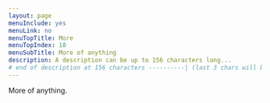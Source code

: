 ```yaml
---
layout: page
menuInclude: yes
menuLink: no
menuTopTitle: More
menuTopIndex: 10
menuSubTitle: More of anything
description: A description can be up to 156 characters long...
# end of description at 156 characters ----------| (last 3 chars will be replaced by '...' on overflow)
---
```


More of anything.